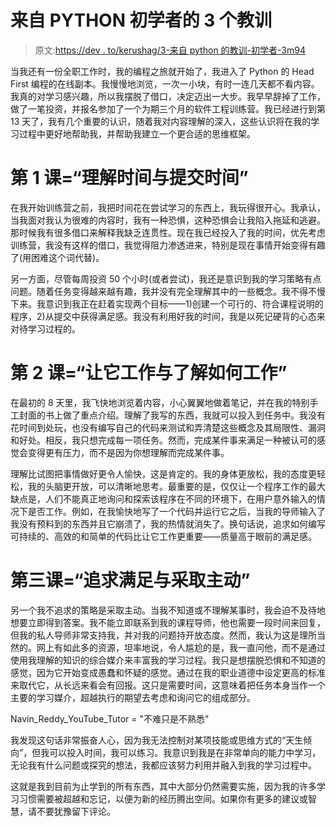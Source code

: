 # 来自 PYTHON 初学者的 3 个教训

> 原文:[https://dev . to/kerushag/3-来自 python 的教训-初学者-3m94](https://dev.to/kerushag/3-lessons-from-a-python-beginner-3m94)

当我还有一份全职工作时，我的编程之旅就开始了，我进入了 Python 的 Head First 编程的在线副本。我慢慢地浏览，一次一小块，有时一连几天都不看内容。我真的对学习感兴趣，所以我摆脱了借口，决定迈出一大步。我早早辞掉了工作，做了一笔投资，并报名参加了一个为期三个月的软件工程训练营。我已经进行到第 13 天了，我有几个重要的认识，随着我对内容理解的深入，这些认识将在我的学习过程中更好地帮助我，并帮助我建立一个更合适的思维框架。

# [](#lesson1-time-to-understand-vs-time-to-submit)第 1 课=“理解时间与提交时间”

在我开始训练营之前，我把时间花在尝试学习的东西上，我玩得很开心。我承认，当我面对我认为很难的内容时，我有一种恐惧，这种恐惧会让我陷入拖延和逃避。那时候我有很多借口来解释我缺乏连贯性。现在我已经投入了我的时间，优先考虑训练营，我没有这样的借口，我觉得阻力渗透进来，特别是现在事情开始变得有趣了(用困难这个词代替)。

另一方面，尽管每周投资 50 个小时(或者尝试)，我还是意识到我的学习策略有点问题。随着任务变得越来越有趣，我并没有完全理解其中的一些概念。我不得不慢下来。我意识到我正在赶着实现两个目标——1)创建一个可行的、符合课程说明的程序，2)从提交中获得满足感。我没有利用好我的时间，我是以死记硬背的心态来对待学习过程的。

# [](#lesson2-making-it-work-vs-understanding-how-to)第 2 课=“让它工作与了解如何工作”

在最初的 8 天里，我飞快地浏览着内容，小心翼翼地做着笔记，并在我的特别手工封面的书上做了重点介绍。理解了我写的东西，我就可以投入到任务中。我没有花时间到处玩，也没有编写自己的代码来测试和弄清楚这些概念及其局限性、漏洞和好处。相反，我只想完成每一项任务。然而，完成某件事来满足一种被认可的感觉会变得更有压力，而不是因为你想理解而完成某件事。

理解比试图把事情做好更令人愉快，这是肯定的。我的身体更放松，我的态度更轻松，我的头脑更开放，可以清晰地思考。最重要的是，仅仅让一个程序工作的最大缺点是，人们不能真正地询问和探索该程序在不同的环境下，在用户意外输入的情况下是否工作。例如，在我愉快地写了一个代码并运行它之后，当我的导师输入了我没有预料到的东西并且它崩溃了，我的热情就消失了。换句话说，追求如何编写可持续的、高效的和简单的代码比让它工作更重要——质量高于眼前的满足感。

# [](#lesson3-pursuing-gratification-vs-taking-initiative)第三课=“追求满足与采取主动”

另一个我不追求的策略是采取主动。当我不知道或不理解某事时，我会迫不及待地想要立即得到答案。我不能立即联系到我的课程导师，他也需要一段时间来回复，但我的私人导师非常支持我，并对我的问题持开放态度。然而，我认为这是理所当然的。网上有如此多的资源，坦率地说，令人尴尬的是，我一直问他，而不是通过使用我理解的知识的综合媒介来丰富我的学习过程。我只是想摆脱恐惧和不知道的感觉，因为它开始变成愚蠢和怀疑的感觉。通过在我的职业道德中设定更高的标准来取代它，从长远来看会有回报。这只是需要时间，这意味着把任务本身当作一个主要的学习媒介，超越执行的期望去考虑和询问它的组成部分。

Navin_Reddy_YouTube_Tutor = "不难只是不熟悉"

我发现这句话非常振奋人心，因为我无法控制对某项技能或思维方式的“天生倾向”，但我可以投入时间，我可以练习。我意识到我是在非常单向的能力中学习，无论我有什么问题或探究的想法，我都应该努力利用并融入到我的学习过程中。

这就是我到目前为止学到的所有东西，其中大部分仍然需要实施，因为我的许多学习习惯需要被超越和忘记，以便为新的经历腾出空间。如果你有更多的建议或智慧，请不要犹豫留下评论。